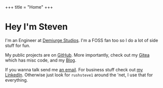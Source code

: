 +++
title = "Home"
+++

# Hey I'm <span class="name">Steven</span>

I'm an Engineer at <a href="https://demiurgestudios.com/">Demiurge Studios</a>.
I'm a FOSS fan too so I do a lot of side stuff for fun.

My public projects are on
<a href="https://github.com/rushsteve1" target="_blank" rel="me" class="b">GitHub</a>.
More importantly, check out my
<a href="https://git.rushsteve1.us" target="_blank" rel="me" class="b" >Gitea</a>
which has misc code, and my [Blog](/blog).

If you wanna talk send me <a href="mailto:rushsteve1@rushsteve1.us">an email</a>.
For business stuff check out
<a href="https://linkedin.com/in/stevenvanzyl" target="_blank" rel="me">my LinkedIn</a>.
Otherwise just look for `rushsteve1` around the 'net, I use that for everything.

